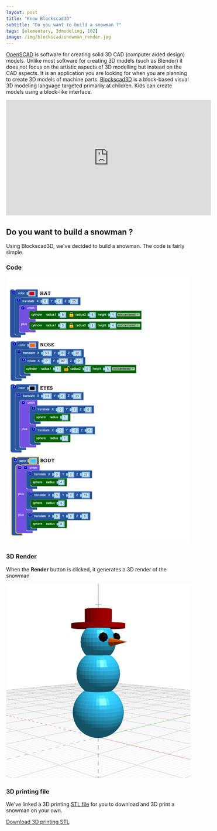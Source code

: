 ```yaml
---
layout: post
title: "Know Blockscad3D"
subtitle: "Do you want to build a snowman ?"
tags: [elementary, 3dmodeling, 102]
image: /img/blockscad/snowman_render.jpg
---
```


[OpenSCAD](http://www.openscad.org/index.html) is software for creating solid 3D CAD (computer aided design) models. Unlike most software for creating 3D models (such as Blender) it does not focus on the artistic aspects of 3D modelling but instead on the CAD aspects. It is an application you are looking for when you are planning to create 3D models of machine parts. [Blockscad3D](https://www.blockscad3d.com/editor/) is a block-based visual 3D modeling language targeted primarily at children. Kids can create models using a block-like interface.

<div class="embed-responsive embed-responsive-4by3">
  <iframe width="560" height="315" src="https://www.youtube-nocookie.com/embed/5RNKVn7lijM" frameborder="0" allow="accelerometer; autoplay; encrypted-media; gyroscope; picture-in-picture" allowfullscreen></iframe>
</div>

## Do you want to build a snowman ?

Using Blockscad3D, we've decided to build a snowman. The code is fairly simple.

### Code
![snowman](/img/blockscad/snowman_code.jpg)


### 3D Render
When the **Render** button is clicked, it generates a 3D render of the snowman

![snowman render](/img/blockscad/snowman_render.jpg)

### 3D printing file

We've linked a 3D printing [STL file](https://en.wikipedia.org/wiki/STL_(file_format)) for you to download and 3D print a snowman on your own.

[Download 3D printing STL](documents/snowman.stl)
